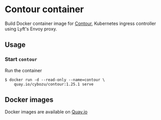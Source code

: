Contour container
=================

Build Docker container image for [Contour][], Kubernetes ingress controller using Lyft's Envoy proxy.

Usage
-----

### Start `contour`

Run the container

```console
$ docker run -d --read-only --name=contour \
    quay.io/cybozu/contour:1.25.1 serve
```

[Contour]: https://github.com/heptio/contour

Docker images
-------------

Docker images are available on [Quay.io](https://quay.io/repository/cybozu/contour)

